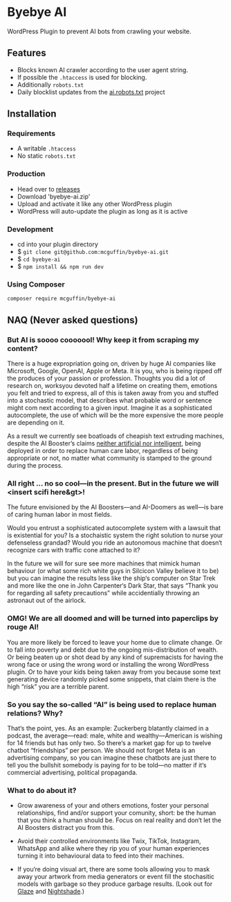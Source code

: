 Byebye AI
=========

WordPress Plugin to prevent AI bots from crawling your website.

Features
--------
 - Blocks known AI crawler according to the user agent string.
 - If possible the `.htaccess` is used for blocking.
 - Additionally `robots.txt` 
 - Daily blocklist updates from the [ai.robots.txt](https://github.com/ai-robots-txt/ai.robots.txt) project



Installation
------------
### Requirements
 - A writable `.htaccess`
 - No static `robots.txt`

### Production
- Head over to [releases](../../releases)
- Download 'byebye-ai.zip'
- Upload and activate it like any other WordPress plugin
- WordPress will auto-update the plugin as long as it is active

### Development
 - cd into your plugin directory
 - $ `git clone git@github.com:mcguffin/byebye-ai.git`
 - $ `cd byebye-ai`
 - $ `npm install && npm run dev`

### Using Composer
```
composer require mcguffin/byebye-ai
```

NAQ (Never asked questions)
---------------------------
### But AI is soooo cooooool! Why keep it from scraping my content?
There is a huge expropriation going on, driven by huge AI companies like Microsoft, 
Google, OpenAI, Apple or Meta. It is you, who is being ripped off the produces 
of your passion or profession. Thoughts you did a lot of research on, worksyou 
devoted half a lifetime on creating them, emotions you felt and tried to express, 
all of this is taken away from you and stuffed into a stochastic model, that 
describes what probable word or sentence might com next according to a given input.
Imagine it as a sophisticated autocomplete, the use of which will be the more 
expensive the more people are depending on it.

As a result we currently see boatloads of cheapish text extruding machines, 
despite the AI Booster’s claims [neither artificial nor intelligent](https://en.wikipedia.org/wiki/Atlas_of_AI),
being deployed in order to replace human care labor, regardless of being appropriate 
or not, no matter what community is stamped to the ground during the process.

### All right … no so cool—in the present. But in the future we will &lt;insert scifi here&gt>!
The future envisioned by the AI Boosters—and AI-Doomers as well—is bare of caring 
human labor in most fields. 

Would you entrust a sophisticated autocomplete system with a lawsuit that is 
existential for you? Is a stochaistic system the right solution to nurse your 
defenseless grandad? Would you ride an autonomous machine that doesn‘t recognize 
cars with traffic cone attached to it?

In the future we will for sure see more machines that mimick human behaviour 
(or what some rich white guys in Silcicon Valley believe it to be) but you can 
imagine the results less like the  ship‘s computer on Star Trek and more like 
the one in John Carpenter‘s Dark Star, that says “Thank you for regarding all 
safety precautions” while accidentially throwing an astronaut out of the airlock.

### OMG! We are all doomed and will be turned into paperclips by rouge AI!
You are more likely be forced to leave your home due to climate change. Or to 
fall into poverty and debt due to the ongoing mis-distribution of wealth. Or 
being beaten up or shot dead by any kind of supremacists for having the wrong 
face or using the wrong word or installing the wrong WordPress plugin. Or to have 
your kids being taken away from you because some text generating device randomly 
picked some snippets, that claim there is the high “risk” you are a terrible parent.

### So you say the so-called “AI” is being used to replace human relations? Why?
That‘s the point, yes. As an example: Zuckerberg blatantly claimed in a podcast, the 
average—read: male, white and wealthy—American is wishing for 14 friends but 
has only two. So there‘s a market gap for up to twelve chatbot “friendships” per 
person. We should not forget Meta is an advertising company, so you can imagine 
these chatbots are just there to tell you the bullshit somebody is paying for 
to be told—no matter if it‘s commercial advertising, political propaganda.

### What to do about it?
 - Grow awareness of your and others emotions, foster your personal relationships, 
   find and/or support your comunity, short: be the human that you think a human should be.
   Focus on real reality and don‘t let the AI Boosters distract you from this.

 - Avoid their controlled environments like Twix, TikTok, Instagram, WhatsApp and 
   alike where they rip you of your human experiences turning it into behavioural 
   data to feed into their machines.

 - If you‘re doing visual art, there are some tools allowing you to mask away your 
   artwork from media generators or event fill the stochasitic models with garbage 
   so they produce garbage results. (Look out for [Glaze](https://glaze.cs.uchicago.edu/) 
   and [Nightshade](https://nightshade.cs.uchicago.edu/).)
